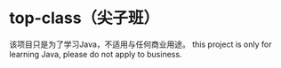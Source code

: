 # top-class（尖子班）

该项目只是为了学习Java，不适用与任何商业用途。
this project is only for learning Java, please do not apply to business.
